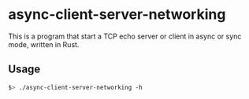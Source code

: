 # async-client-server-networking

This is a program that start a TCP echo server or client in async or sync mode, written in Rust.

## Usage

```sh
$> ./async-client-server-networking -h
```
